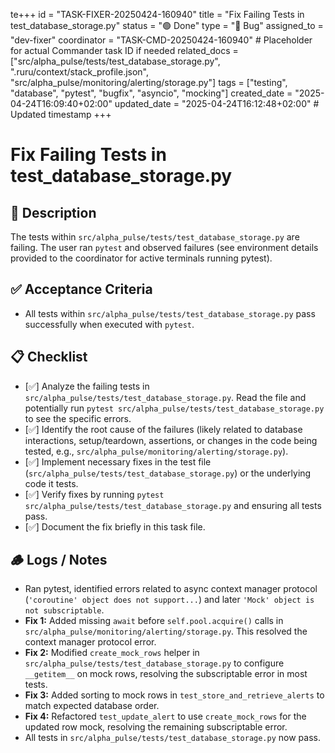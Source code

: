 te+++
id = "TASK-FIXER-20250424-160940"
title = "Fix Failing Tests in test_database_storage.py"
status = "🟢 Done"
type = "🐞 Bug"
assigned_to = "dev-fixer"
coordinator = "TASK-CMD-20250424-160940" # Placeholder for actual Commander task ID if needed
related_docs = ["src/alpha_pulse/tests/test_database_storage.py", ".ruru/context/stack_profile.json", "src/alpha_pulse/monitoring/alerting/storage.py"]
tags = ["testing", "database", "pytest", "bugfix", "asyncio", "mocking"]
created_date = "2025-04-24T16:09:40+02:00"
updated_date = "2025-04-24T16:12:48+02:00" # Updated timestamp
+++

# Fix Failing Tests in test_database_storage.py

## 📝 Description

The tests within `src/alpha_pulse/tests/test_database_storage.py` are failing. The user ran `pytest` and observed failures (see environment details provided to the coordinator for active terminals running pytest).

## ✅ Acceptance Criteria

- All tests within `src/alpha_pulse/tests/test_database_storage.py` pass successfully when executed with `pytest`.

## 📋 Checklist

- [✅] Analyze the failing tests in `src/alpha_pulse/tests/test_database_storage.py`. Read the file and potentially run `pytest src/alpha_pulse/tests/test_database_storage.py` to see the specific errors.
- [✅] Identify the root cause of the failures (likely related to database interactions, setup/teardown, assertions, or changes in the code being tested, e.g., `src/alpha_pulse/monitoring/alerting/storage.py`).
- [✅] Implement necessary fixes in the test file (`src/alpha_pulse/tests/test_database_storage.py`) or the underlying code it tests.
- [✅] Verify fixes by running `pytest src/alpha_pulse/tests/test_database_storage.py` and ensuring all tests pass.
- [✅] Document the fix briefly in this task file.

## 🪵 Logs / Notes

- Ran pytest, identified errors related to async context manager protocol (`'coroutine' object does not support...`) and later `'Mock' object is not subscriptable`.
- **Fix 1:** Added missing `await` before `self.pool.acquire()` calls in `src/alpha_pulse/monitoring/alerting/storage.py`. This resolved the context manager protocol error.
- **Fix 2:** Modified `create_mock_rows` helper in `src/alpha_pulse/tests/test_database_storage.py` to configure `__getitem__` on mock rows, resolving the subscriptable error in most tests.
- **Fix 3:** Added sorting to mock rows in `test_store_and_retrieve_alerts` to match expected database order.
- **Fix 4:** Refactored `test_update_alert` to use `create_mock_rows` for the updated row mock, resolving the remaining subscriptable error.
- All tests in `src/alpha_pulse/tests/test_database_storage.py` now pass.